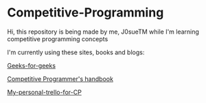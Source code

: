 # Competitive-Programming

Hi, this repository is being made by me, J0sueTM while I'm learning competitive programming concepts

I'm currently using these sites, books and blogs:

[Geeks-for-geeks](http://www.geeksforgeeks.org)

[Competitive Programmer's handbook](https://cses.fi/book/book.pdf)

[My-personal-trello-for-CP](https://trello.com/b/a7m8UZsw/cp)
